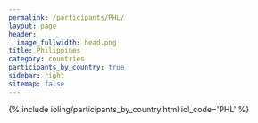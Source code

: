 ```yaml
---
permalink: /participants/PHL/
layout: page
header:
  image_fullwidth: head.png
title: Philippines
category: countries
participants_by_country: true
sidebar: right
sitemap: false
---
```


{% include ioling/participants_by_country.html iol_code='PHL' %}